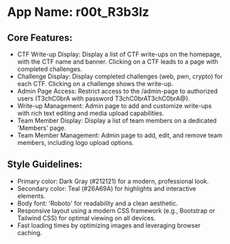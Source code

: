# **App Name**: r00t_R3b3lz

## Core Features:

- CTF Write-up Display: Display a list of CTF write-ups on the homepage, with the CTF name and banner. Clicking on a CTF leads to a page with completed challenges.
- Challenge Display: Display completed challenges (web, pwn, crypto) for each CTF. Clicking on a challenge shows the write-up.
- Admin Page Access: Restrict access to the /admin-page to authorized users (T3chC0brA with password T3chC0brAT3chC0brA@).
- Write-up Management: Admin page to add and customize write-ups with rich text editing and media upload capabilities.
- Team Member Display: Display a list of team members on a dedicated 'Members' page.
- Team Member Management: Admin page to add, edit, and remove team members, including logo upload options.

## Style Guidelines:

- Primary color: Dark Gray (#212121) for a modern, professional look.
- Secondary color: Teal (#26A69A) for highlights and interactive elements.
- Body font: 'Roboto' for readability and a clean aesthetic.
- Responsive layout using a modern CSS framework (e.g., Bootstrap or Tailwind CSS) for optimal viewing on all devices.
- Fast loading times by optimizing images and leveraging browser caching.